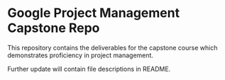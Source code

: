 # Google Project Management Capstone Repo

This repository contains the deliverables for the capstone course which demonstrates proficiency in project management.

Further update will contain file descriptions in README.
